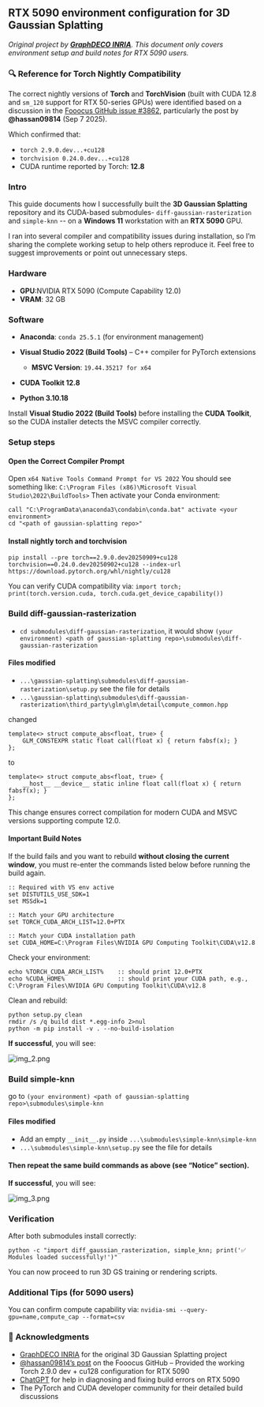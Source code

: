 ## RTX 5090 environment configuration for 3D Gaussian Splatting

*Original project by [**GraphDECO INRIA**](https://github.com/graphdeco-inria). This document only covers environment setup and build notes for RTX 5090 users.*


### 🔍 Reference for Torch Nightly Compatibility

The correct nightly versions of **Torch** and **TorchVision** (built with CUDA 12.8 and `sm_120` support for RTX 50-series GPUs) were identified based on a 
discussion in the [Fooocus GitHub issue #3862](https://github.com/lllyasviel/Fooocus/issues/3862#issuecomment-2382377741), particularly the post by **@hassan09814** (Sep 7 2025).

Which confirmed that:
- `torch 2.9.0.dev...+cu128`
- `torchvision 0.24.0.dev...+cu128`
- CUDA runtime reported by Torch: **12.8**


### Intro
This guide documents how I successfully built the **3D Gaussian Splatting** repository and its CUDA-based submodules-
`diff-gaussian-rasterization` and `simple-knn` -- on a **Windows 11** workstation with an **RTX 5090** GPU.

I ran into several compiler and compatibility issues during installation, so I’m sharing the complete working setup to help others reproduce it.
Feel free to suggest improvements or point out unnecessary steps.

### Hardware

- **GPU**:NVIDIA RTX 5090 (Compute Capability 12.0)
- **VRAM**: 32 GB

### Software
- **Anaconda**: `conda 25.5.1` (for environment management)
- **Visual Studio 2022 (Build Tools)** – C++ compiler for PyTorch extensions
  
  - **MSVC Version**: `19.44.35217 for x64`

- **CUDA Toolkit 12.8**
- **Python 3.10.18**

Install **Visual Studio 2022 (Build Tools)** before installing the **CUDA Toolkit**,
so the CUDA installer detects the MSVC compiler correctly.

### Setup steps
#### Open the Correct Compiler Prompt
Open 
`x64 Native Tools Command Prompt for VS 2022`
You should see something like: 
`C:\Program Files (x86)\Microsoft Visual Studio\2022\BuildTools>`
Then activate your Conda environment:
```
call "C:\ProgramData\anaconda3\condabin\conda.bat" activate <your environment>
cd "<path of gaussian-splatting repo>"
```

#### Install nightly torch and torchvision
```pip install --pre torch==2.9.0.dev20250909+cu128 torchvision==0.24.0.dev20250902+cu128 --index-url https://download.pytorch.org/whl/nightly/cu128```

You can verify CUDA compatibility via:
```import torch; print(torch.version.cuda, torch.cuda.get_device_capability())```




### Build diff-gaussian-rasterization
- `cd submodules\diff-gaussian-rasterization`, it would show `(your environment) <path of gaussian-splatting repo>\submodules\diff-gaussian-rasterization`

#### Files modified
- `...\gaussian-splatting\submodules\diff-gaussian-rasterization\setup.py`
see the file for details
- `...\gaussian-splatting\submodules\diff-gaussian-rasterization\third_party\glm\glm\detail\compute_common.hpp`

changed 
```
template<> struct compute_abs<float, true> {
    GLM_CONSTEXPR static float call(float x) { return fabsf(x); }
};
``` 
to 
```
template<> struct compute_abs<float, true> {
    __host__ __device__ static inline float call(float x) { return fabsf(x); }
};
```
This change ensures correct compilation for modern CUDA and MSVC versions supporting compute 12.0.

#### Important Build Notes
If the build fails and you want to rebuild **without closing the current window**, you must re-enter the 
commands listed below before running the build again.

```
:: Required with VS env active
set DISTUTILS_USE_SDK=1
set MSSdk=1

:: Match your GPU architecture
set TORCH_CUDA_ARCH_LIST=12.0+PTX

:: Match your CUDA installation path
set CUDA_HOME=C:\Program Files\NVIDIA GPU Computing Toolkit\CUDA\v12.8

```
Check your environment:

```
echo %TORCH_CUDA_ARCH_LIST%    :: should print 12.0+PTX
echo %CUDA_HOME%               :: should print your CUDA path, e.g., C:\Program Files\NVIDIA GPU Computing Toolkit\CUDA\v12.8

```

Clean and rebuild:
```
python setup.py clean
rmdir /s /q build dist *.egg-info 2>nul
python -m pip install -v . --no-build-isolation

```


**If successful**, you will see:

![img_2.png](img_2.png)

### Build simple-knn
go to `(your environment) <path of gaussian-splatting repo>\submodules\simple-knn`

#### Files modified
- Add an empty `__init__.py` inside `...\submodules\simple-knn\simple-knn`
- `...\submodules\simple-knn\setup.py`
see the file for details

#### Then repeat the same build commands as above (see “Notice” section).
**If successful**, you will see:

![img_3.png](img_3.png)

### Verification
After both submodules install correctly:

`python -c "import diff_gaussian_rasterization, simple_knn; print('✅ Modules loaded successfully!')"`

You can now proceed to run 3D GS training or rendering scripts.

### Additional Tips (for 5090 users)
You can confirm compute capability via:
`nvidia-smi --query-gpu=name,compute_cap --format=csv`

### 🙏 Acknowledgments
- [GraphDECO INRIA](https://github.com/graphdeco-inria) for the original 3D Gaussian Splatting project  
- [@hassan09814’s post](https://github.com/lllyasviel/Fooocus/issues/3862#issuecomment-2382377741) on the 
Fooocus GitHub – Provided the working Torch 2.9.0 dev + cu128 configuration for RTX 5090
- [ChatGPT](https://chat.openai.com/) for help in diagnosing and fixing build errors on RTX 5090  
- The PyTorch and CUDA developer community for their detailed build discussions



